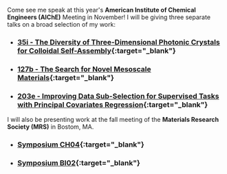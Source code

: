 Come see me speak at this year's **American Institute of Chemical Engineers (AIChE)** Meeting in November! I will be giving three separate talks on a broad selection of my work:

* ### [35i - The Diversity of Three-Dimensional Photonic Crystals for Colloidal Self-Assembly](https://aiche.confex.com/aiche/2021/meetingapp.cgi/Paper/630237){:target="_blank"}
* ### [127b - The Search for Novel Mesoscale Materials](https://aiche.confex.com/aiche/2021/meetingapp.cgi/Paper/629710){:target="_blank"}
* ### [203e - Improving Data Sub-Selection for Supervised Tasks with Principal Covariates Regression](https://aiche.confex.com/aiche/2021/meetingapp.cgi/Paper/627282){:target="_blank"}

I will also be presenting work at the fall meeting of the **Materials Research Society (MRS)** in Bostom, MA.

* ### [Symposium CH04](https://www.mrs.org/meetings-events/fall-meetings-exhibits/2021-mrs-fall-meeting/call-for-papers/2021_mrs_fall_meeting/ch04){:target="_blank"}
* ### [Symposium BI02](https://www.mrs.org/meetings-events/fall-meetings-exhibits/2021-mrs-fall-meeting/call-for-papers/detail/2021_mrs_fall_meeting/bi02/Symposium_BI02){:target="_blank"}

